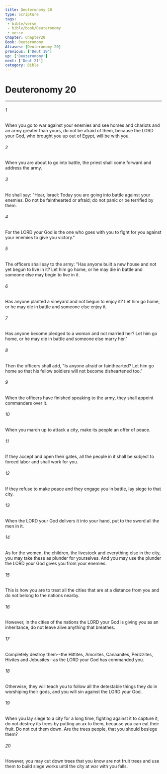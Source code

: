 ```yaml
---
title: Deuteronomy 20
type: Scripture
tags:
 - bible/verse
 - bible/book/Deuteronomy
 - verse
Chapter: Chapter20
Book: Deuteronomy
Aliases: [Deuteronomy 20]
previous: ['Deut 19']
up: ['Deuteronomy']
next: ['Deut 21']
category: Bible
---
```

# Deuteronomy 20

***


###### 1 
When you go to war against your enemies and see horses and chariots and an army greater than yours, do not be afraid of them, because the LORD your God, who brought you up out of Egypt, will be with you. 

###### 2 
When you are about to go into battle, the priest shall come forward and address the army. 

###### 3 
He shall say: "Hear, Israel: Today you are going into battle against your enemies. Do not be fainthearted or afraid; do not panic or be terrified by them. 

###### 4 
For the LORD your God is the one who goes with you to fight for you against your enemies to give you victory." 

###### 5 
The officers shall say to the army: "Has anyone built a new house and not yet begun to live in it? Let him go home, or he may die in battle and someone else may begin to live in it. 

###### 6 
Has anyone planted a vineyard and not begun to enjoy it? Let him go home, or he may die in battle and someone else enjoy it. 

###### 7 
Has anyone become pledged to a woman and not married her? Let him go home, or he may die in battle and someone else marry her." 

###### 8 
Then the officers shall add, "Is anyone afraid or fainthearted? Let him go home so that his fellow soldiers will not become disheartened too." 

###### 9 
When the officers have finished speaking to the army, they shall appoint commanders over it. 

###### 10 
When you march up to attack a city, make its people an offer of peace. 

###### 11 
If they accept and open their gates, all the people in it shall be subject to forced labor and shall work for you. 

###### 12 
If they refuse to make peace and they engage you in battle, lay siege to that city. 

###### 13 
When the LORD your God delivers it into your hand, put to the sword all the men in it. 

###### 14 
As for the women, the children, the livestock and everything else in the city, you may take these as plunder for yourselves. And you may use the plunder the LORD your God gives you from your enemies. 

###### 15 
This is how you are to treat all the cities that are at a distance from you and do not belong to the nations nearby. 

###### 16 
However, in the cities of the nations the LORD your God is giving you as an inheritance, do not leave alive anything that breathes. 

###### 17 
Completely destroy them--the Hittites, Amorites, Canaanites, Perizzites, Hivites and Jebusites--as the LORD your God has commanded you. 

###### 18 
Otherwise, they will teach you to follow all the detestable things they do in worshiping their gods, and you will sin against the LORD your God. 

###### 19 
When you lay siege to a city for a long time, fighting against it to capture it, do not destroy its trees by putting an ax to them, because you can eat their fruit. Do not cut them down. Are the trees people, that you should besiege them? 

###### 20 
However, you may cut down trees that you know are not fruit trees and use them to build siege works until the city at war with you falls. 
